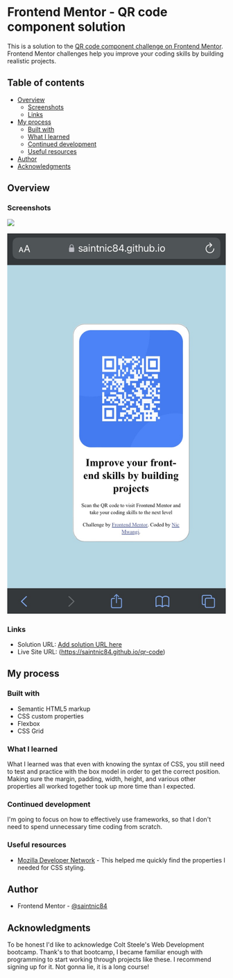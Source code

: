 # Frontend Mentor - QR code component solution

This is a solution to the [QR code component challenge on Frontend Mentor](https://www.frontendmentor.io/challenges/qr-code-component-iux_sIO_H). Frontend Mentor challenges help you improve your coding skills by building realistic projects. 

## Table of contents

- [Overview](#overview)
  - [Screenshots](#screenshots)
  - [Links](#links)
- [My process](#my-process)
  - [Built with](#built-with)
  - [What I learned](#what-i-learned)
  - [Continued development](#continued-development)
  - [Useful resources](#useful-resources)
- [Author](#author)
- [Acknowledgments](#acknowledgments)



## Overview

### Screenshots

![](images/desktop_screenshot.png)

![](images/MobileScreenshot.jpeg)

### Links

- Solution URL: [Add solution URL here](https://your-solution-url.com)
- Live Site URL: (https://saintnic84.github.io/qr-code)

## My process

### Built with

- Semantic HTML5 markup
- CSS custom properties
- Flexbox
- CSS Grid


### What I learned

What I learned was that even with knowing the syntax of CSS, you still need to test and practice with the box model in order to get the correct position. Making sure the margin, padding, width, height, and various other properties all worked together took up more time than I expected. 



### Continued development

I'm going to focus on how to effectively use frameworks, so that I don't need to spend unnecessary time coding from scratch.


### Useful resources

- [Mozilla Developer Network](https://www.example.com) - This helped me quickly find the properties I needed for CSS styling.



## Author

- Frontend Mentor - [@saintnic84](https://www.frontendmentor.io/profile/saintnic84)


## Acknowledgments

To be honest I'd like to acknowledge Colt Steele's Web Development bootcamp. Thank's to that bootcamp, I became familiar enough with programming to start working through projects like these. I recommend signing up for it. Not gonna lie, it is a long course!
